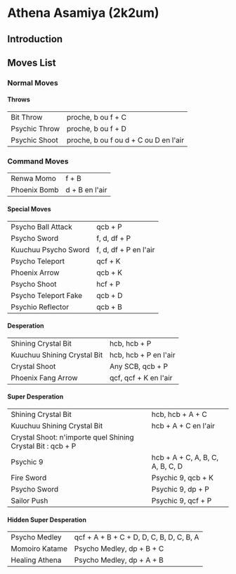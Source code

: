 # Athena Asamiya (2k2um)

## Introduction

## Moves List

### Normal Moves

#### Throws

|               |                                       |
|---------------|---------------------------------------|
| Bit Throw     | proche, b ou f + C                    |
| Psychic Throw | proche, b ou f + D                    |
| Psychic Shoot | proche, b ou f ou d + C ou D en l'air |

### Command Moves

|              |                |
|--------------|----------------|
| Renwa Momo   | f + B          |
| Phoenix Bomb | d + B en l'air |

#### Special Moves

|                      |                       |
|----------------------|-----------------------|
| Psycho Ball Attack   | qcb + P               |
| Psycho Sword         | f, d, df + P          |
| Kuuchuu Psycho Sword | f, d, df + P en l'air |
| Psycho Teleport      | qcf + K               |
| Phoenix Arrow        | qcb + K               |
| Psycho Shoot         | hcf + P               |
| Psycho Teleport Fake | qcb + D               |
| Psychio Reflector    | qcb + B               |

#### Desperation

|                             |                       |
|-----------------------------|-----------------------|
| Shining Crystal Bit         | hcb, hcb + P          |
| Kuuchuu Shining Crystal Bit | hcb, hcb + P en l'air |
| Crystal Shoot               | Any SCB, qcb + P      |
| Phoenix Fang Arrow          | qcf, qcf + K en l'air |

#### Super Desperation

|                                                             |                                  |
|-------------------------------------------------------------|----------------------------------|
| Shining Crystal Bit                                         | hcb, hcb + A + C                 |
| Kuuchuu Shining Crystal Bit                                 | hcb + A + C en l'air             |
| Crystal Shoot: n'importe quel Shining Crystal Bit : qcb + P |                                  |
| Psychic 9                                                   | hcb + A + C, A, B, C, A, B, C, D |
| Fire Sword                                                  | Psychic 9, qcb + K               |
| Psycho Sword                                                | Psychic 9, dp + P                |
| Sailor Push                                                 | Psychic 9, qcf + P               |

#### Hidden Super Desperation

|                |                                          |
|----------------|------------------------------------------|
| Psycho Medley  | qcf + A + B + C + D, D, C, B, D, C, B, A |
| Momoiro Katame | Psycho Medley, dp + B + C                |
| Healing Athena | Psycho Medley, dp + A + B                |
